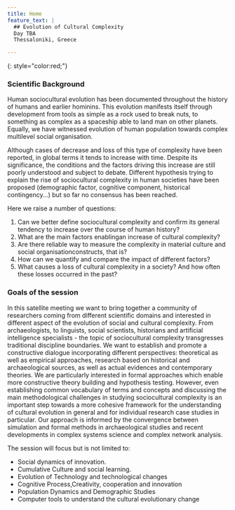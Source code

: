 ```yaml
---
title: Home 
feature_text: |
  ## Evolution of Cultural Complexity
  Day TBA 
  Thessaloniki, Greece 

---
```


{: style="color:red;"}

### Scientific Background

Human sociocultural evolution has been documented throughout the history
of humans and earlier hominins. This evolution manifests itself through
development from tools as simple as a rock used to break nuts, to something as
complex as a spaceship able to land man on other planets. Equally, we
have witnessed evolution of human population towards complex multilevel
social organisation.

Although cases of decrease and loss of this type of complexity have
been reported, in global terms it tends to increase with time. Despite
its significance, the conditions and the factors driving this increase
are still poorly understood and subject to debate. Different hypothesis
trying to explain the rise of sociocultural complexity in human
societies have been proposed (demographic factor, cognitive component,
historical contingency...) but so far no consensus has been reached.

Here we raise a number of questions:

1.  Can we better define sociocultural complexity and confirm its
    general tendency to increase over the course of human history?
2.  What are the main factors enablingan increase of cultural
    complexity?
3.  Are there reliable way to measure the complexity in material culture
    and social organisationconstructs, that is?
4.  How can we quantify and compare the impact of different factors?
5.  What causes a loss of cultural complexity in a society? And how
    often these losses occurred in the past?

### Goals of the session

In this satellite meeting we want to bring together a community of
researchers coming from different scientific domains and interested in
different aspect of the evolution of social and cultural complexity.
From archaeologists, to linguists, social scientists, historians and
artificial intelligence specialists - the topic of sociocultural
complexity transgresses traditional discipline boundaries. We want to
establish and promote a constructive dialogue incorporating different
perspectives: theoretical as well as empirical approaches, research
based on historical and archaeological sources, as well as actual
evidences and contemporary theories. We are particularly interested in
formal approaches which enable more constructive theory building and
hypothesis testing. However, even establishing common vocabulary of
terms and concepts and discussing the main methodological challenges in
studying sociocultural complexity is an important step towards a more
cohesive framework for the understanding of cultural evolution in
general and for individual research case studies in particular. Our
approach is informed by the convergence between simulation and formal
methods in archaeological studies and recent developments in complex
systems science and complex network analysis.

The session will focus but is not limited to:
-   Social dynamics of innovation.
-   Cumulative Culture and social learning.
-   Evolution of Technology and technological changes
-   Cognitive Process,Creativity, cooperation and innovation
-   Population Dynamics and Demographic Studies
-   Computer tools to understand the cultural evolutionary change

